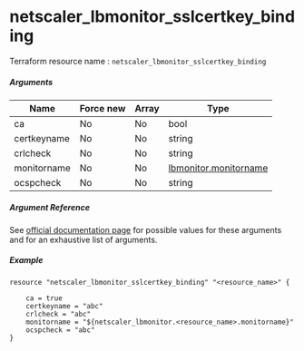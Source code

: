 # netscaler_lbmonitor_sslcertkey_binding

Terraform resource name : ```netscaler_lbmonitor_sslcertkey_binding```

##### Arguments

| Name | Force new | Array | Type |
|----|----|----|----|
|ca|No|No|bool|
|certkeyname|No|No|string|
|crlcheck|No|No|string|
|monitorname|No|No|[lbmonitor.monitorname](/doc/resources/lbmonitor.md)|
|ocspcheck|No|No|string|


##### Argument Reference

See [official documentation page](https://developer-docs.citrix.com/projects/netscaler-nitro-api/en/11.0/configuration/load-balancing/lbmonitor_sslcertkey_binding/lbmonitor_sslcertkey_binding/) for possible values for these arguments and for an exhaustive list of arguments.

##### Example

```
resource "netscaler_lbmonitor_sslcertkey_binding" "<resource_name>" {

    ca = true
    certkeyname = "abc"
    crlcheck = "abc"
    monitorname = "${netscaler_lbmonitor.<resource_name>.monitorname}"
    ocspcheck = "abc"
}
```

